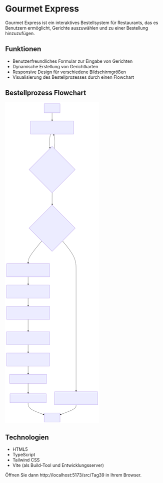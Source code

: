 # Gourmet Express

Gourmet Express ist ein interaktives Bestellsystem für Restaurants, das es Benutzern ermöglicht, Gerichte auszuwählen und zu einer Bestellung hinzuzufügen.

## Funktionen

- Benutzerfreundliches Formular zur Eingabe von Gerichten
- Dynamische Erstellung von Gerichtkarten
- Responsive Design für verschiedene Bildschirmgrößen
- Visualisierung des Bestellprozesses durch einen Flowchart

## Bestellprozess Flowchart

![Gourmet Express Bestellprozess Flowchart](./flowchart.svg)

## Technologien

- HTML5
- TypeScript
- Tailwind CSS
- Vite (als Build-Tool und Entwicklungsserver)

Öffnen Sie dann http://localhost:5173/src/Tag39 in Ihrem Browser.
